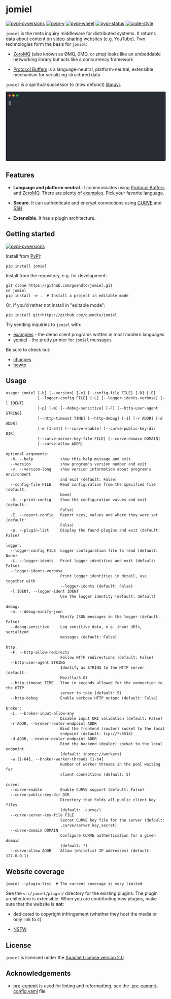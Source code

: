 # jomiel

[![pypi-pyversions](https://img.shields.io/pypi/pyversions/jomiel?color=%230a66dc)][pypi]
[![pypi-v](https://img.shields.io/pypi/v/jomiel?color=%230a66dc)][pypi]
[![pypi-wheel](https://img.shields.io/pypi/wheel/jomiel?color=%230a66dc)][pypi]
[![pypi-status](https://img.shields.io/pypi/status/jomiel?color=%230a66dc)][pypi]
[![code-style](https://img.shields.io/badge/code%20style-black-000000.svg)][black]

[pypi]: https://pypi.org/project/jomiel
[black]: https://pypi.org/project/black

`jomiel` is the meta inquiry middleware for distributed systems. It
returns data about content on [video-sharing] websites (e.g. YouTube).
Two technologies form the basis for `jomiel`:

- [ZeroMQ] (also known as ØMQ, 0MQ, or zmq) looks like an embeddable
  networking library but acts like a concurrency framework

- [Protocol Buffers] is a language-neutral, platform-neutral,
  extensible mechanism for serializing structured data

`jomiel` is a spiritual successor to (now defunct) [libquvi].

[libquvi]: https://github.com/guendto/libquvi

![Example: jomiel and yomiel working together](./docs/demo.svg)

## Features

- **Language and platform neutral**. It communicates using [Protocol
  Buffers] and [ZeroMQ]. There are plenty of [examples]. Pick your
  favorite language.

- **Secure**. It can authenticate and encrypt connections using [CURVE]
  and [SSH].

- **Extensible**. It has a plugin architecture.

[protocol buffers]: https://developers.google.com/protocol-buffers/
[ssh]: https://en.wikipedia.org/wiki/Ssh
[zeromq]: https://zeromq.org/
[curve]: http://curvezmq.org/

## Getting started

[![pypi-pyversions](https://img.shields.io/pypi/pyversions/jomiel?color=%230a66dc)][pypi]

Install from [PyPI]:

[pypi]: https://pypi.org/

```shell
pip install jomiel
```

Install from the repository, e.g. for development:

```shell
git clone https://github.com/guendto/jomiel.git
cd jomiel
pip install -e .  # Install a project in editable mode
```

Or, if you'd rather not install in "editable mode":

```shell
pip install git+https://github.com/guendto/jomiel
```

Try sending inquiries to `jomiel` with:

- [examples] - the demo client programs written in most modern languages
- [yomiel] - the pretty printer for `jomiel` messages

Be sure to check out:

- [changes](./CHANGES.md)
- [howto](./docs/HOWTO.md#howto-jomiel)

[examples]: https://github.com/guendto/jomiel-examples/
[yomiel]: https://github.com/guendto/jomiel-yomiel/

## Usage

```text
usage: jomiel [-h] [--version] [-v] [--config-file FILE] [-D] [-E]
              [--logger-config FILE] [-L] [--logger-idents-verbose] [-l IDENT]
              [-p] [-m] [--debug-sensitive] [-F] [--http-user-agent STRING]
              [--http-timeout TIME] [--http-debug] [-I] [-r ADDR] [-d ADDR]
              [-w [1-64]] [--curve-enable] [--curve-public-key-dir DIR]
              [--curve-server-key-file FILE] [--curve-domain DOMAIN]
              [--curve-allow ADDR]

optional arguments:
  -h, --help            show this help message and exit
  --version             show program's version number and exit
  -v, --version-long    show version information about program's environment
                        and exit (default: False)
  --config-file FILE    Read configuration from the specified file (default:
                        None)
  -D, --print-config    Show the configuration values and exit (default:
                        False)
  -E, --report-config   Report keys, values and where they were set (default:
                        False)
  -p, --plugin-list     Display the found plugins and exit (default: False)

logger:
  --logger-config FILE  Logger configuration file to read (default: None)
  -L, --logger-idents   Print logger identities and exit (default: False)
  --logger-idents-verbose
                        Print logger identities in detail, use together with
                        --logger-idents (default: False)
  -l IDENT, --logger-ident IDENT
                        Use the logger identity (default: default)

debug:
  -m, --debug-minify-json
                        Minify JSON messages in the logger (default: False)
  --debug-sensitive     Log sensitive data, e.g. input URIs, serialized
                        messages (default: False)

http:
  -F, --http-allow-redirects
                        Follow HTTP redirections (default: False)
  --http-user-agent STRING
                        Identify as STRING to the HTTP server (default:
                        Mozilla/5.0)
  --http-timeout TIME   Time in seconds allowed for the connection to the HTTP
                        server to take (default: 5)
  --http-debug          Enable verbose HTTP output (default: False)

broker:
  -I, --broker-input-allow-any
                        Disable input URI validation (default: False)
  -r ADDR, --broker-router-endpoint ADDR
                        Bind the frontend (router) socket to the local
                        endpoint (default: tcp://*:5514)
  -d ADDR, --broker-dealer-endpoint ADDR
                        Bind the backend (dealer) socket to the local endpoint
                        (default: inproc://workers)
  -w [1-64], --broker-worker-threads [1-64]
                        Number of worker threads in the pool waiting for
                        client connections (default: 5)

curve:
  --curve-enable        Enable CURVE support (default: False)
  --curve-public-key-dir DIR
                        Directory that holds all public client key files
                        (default: .curve/)
  --curve-server-key-file FILE
                        Secret CURVE key file for the server (default:
                        .curve/server.key_secret)
  --curve-domain DOMAIN
                        Configure CURVE authentication for a given domain
                        (default: *)
  --curve-allow ADDR    Allow (whitelist IP addresses) (default: 127.0.0.1)
```

## Website coverage

```shell
jomiel --plugin-list  # The current coverage is very limited
```

See the `src/jomiel/plugin/` directory for the existing plugins. The
plugin architecture is extensible. When you are contributing new
plugins, make sure that the website is **not**:

- dedicated to copyright infringement (whether they host the media or
  only link to it)

- [NSFW]

[video-sharing]: https://en.wikipedia.org/wiki/Video_hosting_service
[python]: https://www.python.org/about/gettingstarted/
[nsfw]: https://en.wikipedia.org/wiki/NSFW

## License

`jomiel` is licensed under the [Apache License version 2.0][aplv2].

[aplv2]: https://www.tldrlegal.com/l/apache2

## Acknowledgements

- [pre-commit] is used for linting and reformatting, see the
  [.pre-commit-config.yaml] file

[.pre-commit-config.yaml]: https://github.com/guendto/jomiel/blob/master/.pre-commit-config.yaml
[pre-commit]: https://pre-commit.com/
